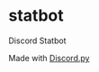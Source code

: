 # statbot
Discord Statbot

Made with [Discord.py](https://github.com/Rapptz/discord.py/tree/v1.7.3)

